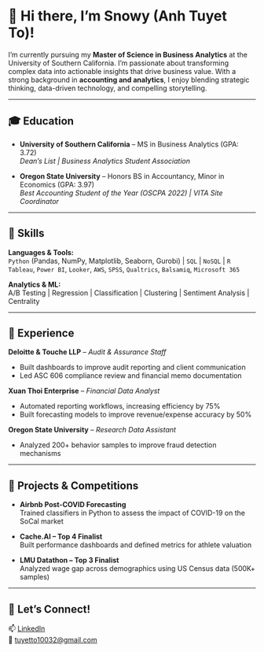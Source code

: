 
# 👋 Hi there, I’m Snowy (Anh Tuyet To)!

I’m currently pursuing my **Master of Science in Business Analytics** at the University of Southern California. I’m passionate about transforming complex data into actionable insights that drive business value. With a strong background in **accounting and analytics**, I enjoy blending strategic thinking, data-driven technology, and compelling storytelling.

---

## 🎓 Education

- **University of Southern California** – MS in Business Analytics (GPA: 3.72)  
  _Dean’s List | Business Analytics Student Association_

- **Oregon State University** – Honors BS in Accountancy, Minor in Economics (GPA: 3.97)  
  _Best Accounting Student of the Year (OSCPA 2022) | VITA Site Coordinator_

---

## 🧠 Skills

**Languages & Tools:**  
`Python` (Pandas, NumPy, Matplotlib, Seaborn, Gurobi) | `SQL` | `NoSQL` | `R`  
`Tableau`, `Power BI`, `Looker`, `AWS`, `SPSS`, `Qualtrics`, `Balsamiq`, `Microsoft 365`

**Analytics & ML:**  
A/B Testing | Regression | Classification | Clustering | Sentiment Analysis | Centrality

---

## 💼 Experience

**Deloitte & Touche LLP** – *Audit & Assurance Staff*  
- Built dashboards to improve audit reporting and client communication  
- Led ASC 606 compliance review and financial memo documentation

**Xuan Thoi Enterprise** – *Financial Data Analyst*  
- Automated reporting workflows, increasing efficiency by 75%  
- Built forecasting models to improve revenue/expense accuracy by 50%

**Oregon State University** – *Research Data Assistant*  
- Analyzed 200+ behavior samples to improve fraud detection mechanisms

---

## 🧪 Projects & Competitions

- **Airbnb Post-COVID Forecasting**  
  Trained classifiers in Python to assess the impact of COVID-19 on the SoCal market

- **Cache.AI – Top 4 Finalist**  
  Built performance dashboards and defined metrics for athlete valuation

- **LMU Datathon – Top 3 Finalist**  
  Analyzed wage gap across demographics using US Census data (500K+ samples)

---

## 🔗 Let’s Connect!

📫 [LinkedIn](https://www.linkedin.com/in/tuyet-to/)  
📧 tuyetto10032@gmail.com
